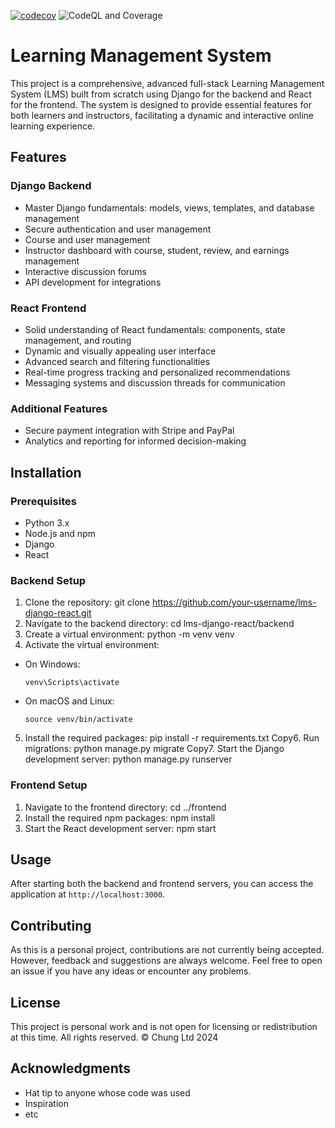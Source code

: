 [![codecov](https://codecov.io/gh/hochungyan/learning_management_system/branch/main/graph/badge.svg)](https://codecov.io/gh/hochungyan/learning_management_system)
![CodeQL and Coverage](https://github.com/hochungyan/learning_management_system/actions/workflows/codeql-analysis.yml/badge.svg)
# Learning Management System

This project is a comprehensive, advanced full-stack Learning Management System (LMS) built from scratch using Django for the backend and React for the frontend. The system is designed to provide essential features for both learners and instructors, facilitating a dynamic and interactive online learning experience.

## Features

### Django Backend
* Master Django fundamentals: models, views, templates, and database management
* Secure authentication and user management
* Course and user management
* Instructor dashboard with course, student, review, and earnings management
* Interactive discussion forums
* API development for integrations

### React Frontend
* Solid understanding of React fundamentals: components, state management, and routing
* Dynamic and visually appealing user interface
* Advanced search and filtering functionalities
* Real-time progress tracking and personalized recommendations
* Messaging systems and discussion threads for communication

### Additional Features
* Secure payment integration with Stripe and PayPal
* Analytics and reporting for informed decision-making

## Installation

### Prerequisites
* Python 3.x
* Node.js and npm
* Django
* React

### Backend Setup
1. Clone the repository:
git clone https://github.com/your-username/lms-django-react.git
2. Navigate to the backend directory:
cd lms-django-react/backend
3. Create a virtual environment:
python -m venv venv
4. Activate the virtual environment:
* On Windows:
  ```
  venv\Scripts\activate
  ```
* On macOS and Linux:
  ```
  source venv/bin/activate
  ```
5. Install the required packages:
pip install -r requirements.txt
Copy6. Run migrations:
python manage.py migrate
Copy7. Start the Django development server:
python manage.py runserver

### Frontend Setup
1. Navigate to the frontend directory:
cd ../frontend
2. Install the required npm packages:
npm install
3. Start the React development server:
npm start

## Usage
After starting both the backend and frontend servers, you can access the application at `http://localhost:3000`.

## Contributing
As this is a personal project, contributions are not currently being accepted. However, feedback and suggestions are always welcome. Feel free to open an issue if you have any ideas or encounter any problems.

## License
This project is personal work and is not open for licensing or redistribution at this time. All rights reserved. © Chung Ltd 2024

## Acknowledgments
* Hat tip to anyone whose code was used
* Inspiration
* etc
